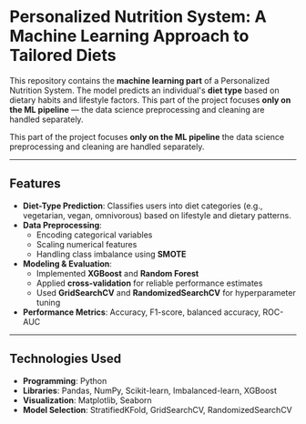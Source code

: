 # Personalized Nutrition System: A Machine Learning Approach to Tailored Diets 
This repository contains the **machine learning part** of a Personalized Nutrition System. 
The model predicts an individual's **diet type** based on dietary habits and lifestyle factors. 
This part of the project focuses **only on the ML pipeline** — the data science preprocessing and cleaning are handled separately.

This part of the project focuses **only on the ML pipeline**  the data science preprocessing and cleaning are handled separately.

---

## Features
- **Diet-Type Prediction**: Classifies users into diet categories (e.g., vegetarian, vegan, omnivorous) based on lifestyle and dietary patterns.
- **Data Preprocessing**:
  - Encoding categorical variables
  - Scaling numerical features
  - Handling class imbalance using **SMOTE**
- **Modeling & Evaluation**:
  - Implemented **XGBoost** and **Random Forest**
  - Applied **cross-validation** for reliable performance estimates
  - Used **GridSearchCV** and **RandomizedSearchCV** for hyperparameter tuning
- **Performance Metrics**: Accuracy, F1-score, balanced accuracy, ROC-AUC

---

## Technologies Used
- **Programming**: Python
- **Libraries**: Pandas, NumPy, Scikit-learn, Imbalanced-learn, XGBoost
- **Visualization**: Matplotlib, Seaborn
- **Model Selection**: StratifiedKFold, GridSearchCV, RandomizedSearchCV